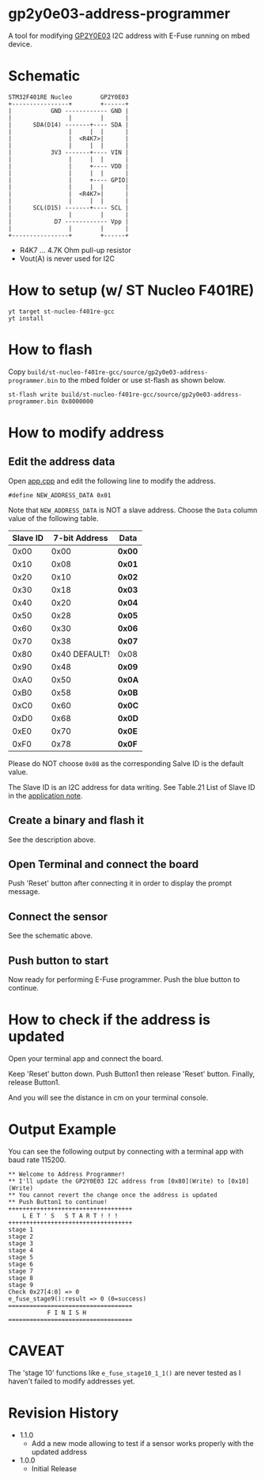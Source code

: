 gp2y0e03-address-programmer
===

A tool for modifying [GP2Y0E03](http://www.sharp-world.com/products/device/lineup/data/pdf/datasheet/gp2y0e03_e.pdf) I2C address with E-Fuse running on mbed device.

# Schematic

    STM32F401RE Nucleo        GP2Y0E03
    +----------------+        +------+
    |           GND ------------ GND |
    |                |        |      |
    |      SDA(D14) -------+---- SDA |
    |                |     |  |      |
    |                |  <R4K7>|      |
    |                |     |  |      |
    |           3V3 -------+---- VIN |
    |                |     |  |      |
    |                |     +---- VDD |
    |                |     |  |      |
    |                |     +---- GPIO|
    |                |     |  |      |
    |                |  <R4K7>|      |
    |                |     |  |      |
    |      SCL(D15) -------+---- SCL |
    |                |        |      |
    |            D7 ------------ Vpp |
    |                |        |      |
    +----------------+        +------+

 * R4K7 ... 4.7K Ohm pull-up resistor
 * Vout(A) is never used for I2C

# How to setup (w/ ST Nucleo F401RE)

    yt target st-nucleo-f401re-gcc
    yt install

# How to flash

Copy `build/st-nucleo-f401re-gcc/source/gp2y0e03-address-programmer.bin` to the mbed folder or use st-flash as shown below.

    st-flash write build/st-nucleo-f401re-gcc/source/gp2y0e03-address-programmer.bin 0x8000000

# How to modify address

## Edit the address data

Open [app.cpp](source/app.cpp) and edit the following line to modify the address.

    #define NEW_ADDRESS_DATA 0x01

Note that `NEW_ADDRESS_DATA` is NOT a slave address. Choose the `Data` column value of the following table.

| Slave ID | 7-bit Address |   Data   |
|----------|---------------|----------|
| 0x00     | 0x00          | **0x00** |
| 0x10     | 0x08          | **0x01** |
| 0x20     | 0x10          | **0x02** |
| 0x30     | 0x18          | **0x03** |
| 0x40     | 0x20          | **0x04** |
| 0x50     | 0x28          | **0x05** |
| 0x60     | 0x30          | **0x06** |
| 0x70     | 0x38          | **0x07** |
| 0x80     | 0x40 DEFAULT! |   0x08   |
| 0x90     | 0x48          | **0x09** |
| 0xA0     | 0x50          | **0x0A** |
| 0xB0     | 0x58          | **0x0B** |
| 0xC0     | 0x60          | **0x0C** |
| 0xD0     | 0x68          | **0x0D** |
| 0xE0     | 0x70          | **0x0E** |
| 0xF0     | 0x78          | **0x0F** |

Please do NOT choose `0x08` as the corresponding Salve ID is the default value.

The Slave ID is an I2C address for data writing. See Table.21 List of Slave ID in the [application note](http://www.sharp-world.com/products/device/lineup/data/pdf/datasheet/gp2y0e02_03_appl_e.pdf).

## Create a binary and flash it

See the description above.

## Open Terminal and connect the board

Push 'Reset' button after connecting it in order to display the prompt message.

## Connect the sensor

See the schematic above.

## Push button to start

Now ready for performing E-Fuse programmer. Push the blue button to continue.

# How to check if the address is updated

Open your terminal app and connect the board.

Keep 'Reset' button down. Push Button1 then release 'Reset' button. Finally, release Button1.

And you will see the distance in cm on your terminal console.

# Output Example

You can see the following output by connecting with a terminal app with baud rate 115200.

    ** Welcome to Address Programmer!
    ** I'll update the GP2Y0E03 I2C address from [0x80](Write) to [0x10](Write)
    ** You cannot revert the change once the address is updated
    ** Push Button1 to continue!
    +++++++++++++++++++++++++++++++++++
        L E T ' S   S T A R T ! ! !
    +++++++++++++++++++++++++++++++++++
    stage 1
    stage 2
    stage 3
    stage 4
    stage 5
    stage 6
    stage 7
    stage 8
    stage 9
    Check 0x27[4:0] => 0
    e_fuse_stage9():result => 0 (0=success)
    ===================================
               F I N I S H
    ===================================

# CAVEAT

The 'stage 10' functions like `e_fuse_stage10_1_1()` are never tested as I haven't failed to modify addresses yet.

# Revision History
* 1.1.0
  - Add a new mode allowing to test if a sensor works properly with the updated address
* 1.0.0
  - Initial Release
